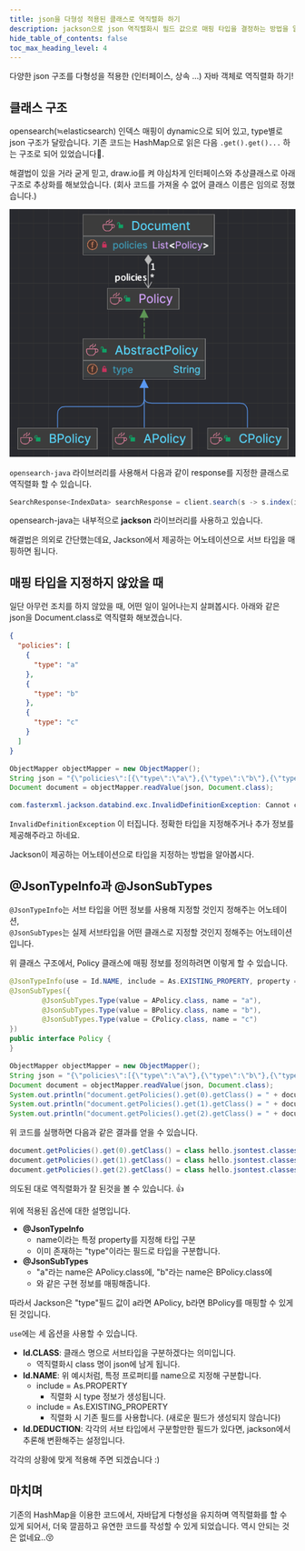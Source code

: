 ```yaml
---
title: json을 다형성 적용된 클래스로 역직렬화 하기
description: jackson으로 json 역직렬화시 필드 값으로 매핑 타입을 결정하는 방법을 알아본다.
hide_table_of_contents: false
toc_max_heading_level: 4
---
```


다양한 json 구조를 다형성을 적용한 (인터페이스, 상속 ...) 자바 객체로 역직렬화 하기!

<!-- truncate -->

## 클래스 구조

opensearch(≒elasticsearch) 인덱스 매핑이 dynamic으로 되어 있고, type별로 json 구조가 달랐습니다. 기존 코드는 HashMap으로 읽은 다음 `.get().get()...` 하는 구조로 되어 있었습니다🥲.

해결법이 있을 거라 굳게 믿고, draw.io를 켜 야심차게 인터페이스와 추상클래스로 아래 구조로 추상화를 해보았습니다. (회사 코드를 가져올 수 없어 클래스 이름은 임의로 정했습니다.)

![](../static/img/post-img/20240505112503.png)

`opensearch-java` 라이브러리를 사용해서 다음과 같이 response를 지정한 클래스로 역직렬화 할 수 있습니다.

```java
SearchResponse<IndexData> searchResponse = client.search(s -> s.index(index), IndexData.class);
```

opensearch-java는 내부적으로 **jackson** 라이브러리를 사용하고 있습니다.

해결법은 의외로 간단했는데요, Jackson에서 제공하는 어노테이션으로 서브 타입을 매핑하면 됩니다.

## 매핑 타입을 지정하지 않았을 때

일단 아무런 조치를 하지 않았을 때, 어떤 일이 일어나는지 살펴봅시다. 아래와 같은 json을 Document.class로 역직렬화 해보겠습니다.

```json
{
  "policies": [
    {
      "type": "a"
    },
    {
      "type": "b"
    },
    {
      "type": "c"
    }
  ]
}
```

```java
ObjectMapper objectMapper = new ObjectMapper();
String json = "{\"policies\":[{\"type\":\"a\"},{\"type\":\"b\"},{\"type\":\"c\"}]}";
Document document = objectMapper.readValue(json, Document.class);
```

```java
com.fasterxml.jackson.databind.exc.InvalidDefinitionException: Cannot construct instance of `hello.jsontest.classes.Policy` (no Creators, like default constructor, exist): abstract types either need to be mapped to concrete types, have custom deserializer, or contain additional type information
```

`InvalidDefinitionException` 이 터집니다. 정확한 타입을 지정해주거나 추가 정보를 제공해주라고 하네요.

Jackson이 제공하는 어노테이션으로 타입을 지정하는 방법을 알아봅시다.

## @JsonTypeInfo과 @JsonSubTypes

`@JsonTypeInfo`는 서브 타입을 어떤 정보를 사용해 지정할 것인지 정해주는 어노테이션,<br/>
`@JsonSubTypes`는 실제 서브타입을 어떤 클래스로 지정할 것인지 정해주는 어노테이션 입니다.

위 클래스 구조에서, Policy 클래스에 매핑 정보를 정의하려면 이렇게 할 수 있습니다.

```java
@JsonTypeInfo(use = Id.NAME, include = As.EXISTING_PROPERTY, property = "type")
@JsonSubTypes({
        @JsonSubTypes.Type(value = APolicy.class, name = "a"),
        @JsonSubTypes.Type(value = BPolicy.class, name = "b"),
        @JsonSubTypes.Type(value = CPolicy.class, name = "c")
})
public interface Policy {
}
```

```java
ObjectMapper objectMapper = new ObjectMapper();
String json = "{\"policies\":[{\"type\":\"a\"},{\"type\":\"b\"},{\"type\":\"c\"}]}";
Document document = objectMapper.readValue(json, Document.class);
System.out.println("document.getPolicies().get(0).getClass() = " + document.getPolicies().get(0).getClass());
System.out.println("document.getPolicies().get(1).getClass() = " + document.getPolicies().get(1).getClass());
System.out.println("document.getPolicies().get(2).getClass() = " + document.getPolicies().get(2).getClass());
```

위 코드를 실행하면 다음과 같은 결과를 얻을 수 있습니다.

```java
document.getPolicies().get(0).getClass() = class hello.jsontest.classes.APolicy
document.getPolicies().get(1).getClass() = class hello.jsontest.classes.BPolicy
document.getPolicies().get(2).getClass() = class hello.jsontest.classes.CPolicy
```

의도된 대로 역직렬화가 잘 된것을 볼 수 있습니다. 👍

위에 적용된 옵션에 대한 설명입니다.

- **@JsonTypeInfo**
  - name이라는 특정 property를 지정해 타입 구분
  - 이미 존재하는 "type"이라는 필드로 타입을 구분합니다.
- **@JsonSubTypes**
  - "a"라는 name은 APolicy.class에, "b"라는 name은 BPolicy.class에
  - 와 같은 구현 정보를 매핑해줍니다.

따라서 Jackson은 "type"필드 값이 a라면 APolicy, b라면 BPolicy를 매핑할 수 있게 된 것입니다.

`use`에는 세 옵션을 사용할 수 있습니다.

- **Id.CLASS**: 클래스 명으로 서브타입을 구분하겠다는 의미입니다.
  - 역직렬화시 class 명이 json에 남게 됩니다.
- **Id.NAME**: 위 예시처럼, 특정 프로퍼티를 name으로 지정해 구분합니다.
  - include = As.PROPERTY
    - 직렬화 시 type 정보가 생성됩니다.
  - include = As.EXISTING_PROPERTY
    - 직렬화 시 기존 필드를 사용합니다. (새로운 필드가 생성되지 않습니다)
- **Id.DEDUCTION**: 각각의 서브 타입에서 구분할만한 필드가 있다면, jackson에서 추론해 변환해주는 설정입니다.

각각의 상황에 맞게 적용해 주면 되겠습니다 :)

## 마치며

기존의 HashMap을 이용한 코드에서, 자바답게 다형성을 유지하며 역직렬화를 할 수 있게 되어서, 더욱 깔끔하고 유연한 코드를 작성할 수 있게 되었습니다. 역시 안되는 것은 없네요..😚
